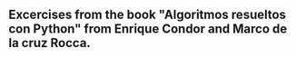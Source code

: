 ## Excercises from the book "Algoritmos resueltos con Python" from Enrique Condor and Marco de la cruz Rocca.
